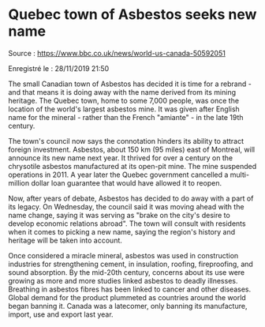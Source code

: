 # Quebec town of Asbestos seeks new name



Source : https://www.bbc.co.uk/news/world-us-canada-50592051

Enregistré le : 28/11/2019 21:50





The small Canadian town of Asbestos has decided it is time for a rebrand - and that means it is doing away with the name derived from its mining heritage. The Quebec town, home to some 7,000 people, was once the location of the world's largest asbestos mine. It was given after English name for the mineral - rather than the French "amiante" - in the late 19th century.

The town's council now says the connotation hinders its ability to attract foreign investment. Asbestos, about 150 km (95 miles) east of Montreal, will announce its new name next year. It thrived for over a century on the chrysotile asbestos manufactured at its open-pit mine. The mine suspended operations in 2011. A year later the Quebec government cancelled a multi-million dollar loan guarantee that would have allowed it to reopen. 

Now, after years of debate, Asbestos has decided to do away with a part of its legacy. On Wednesday, the council said it was moving ahead with the name change, saying it was serving as "brake on the city's desire to develop economic relations abroad". The town will consult with residents when it comes to picking a new name, saying the region's history and heritage will be taken into account.

Once considered a miracle mineral, asbestos was used in construction industries for strengthening cement, in insulation, roofing, fireproofing, and sound absorption. By the mid-20th century, concerns about its use were growing as more and more studies linked asbestos to deadly illnesses. Breathing in asbestos fibres has been linked to cancer and other diseases. Global demand for the product plummeted as countries around the world began banning it. Canada was a latecomer, only banning its manufacture, import, use and export last year.
